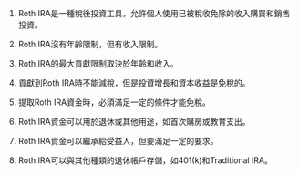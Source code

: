 

1. Roth IRA是一種稅後投資工具，允許個人使用已被稅收免除的收入購買和銷售投資。 

2. Roth IRA沒有年齡限制，但有收入限制。 

3. Roth IRA的最大貢獻限制取決於年齡和收入。 

4. 貢獻到Roth IRA時不能減稅，但是投資增長和資本收益是免稅的。 

5. 提取Roth IRA資金時，必須滿足一定的條件才能免稅。 

6. Roth IRA資金可以用於退休或其他用途，如首次購房或教育支出。 

7. Roth IRA資金可以繼承給受益人，但要滿足一定的要求。 

8. Roth IRA可以與其他種類的退休帳戶存儲，如401(k)和Traditional IRA。